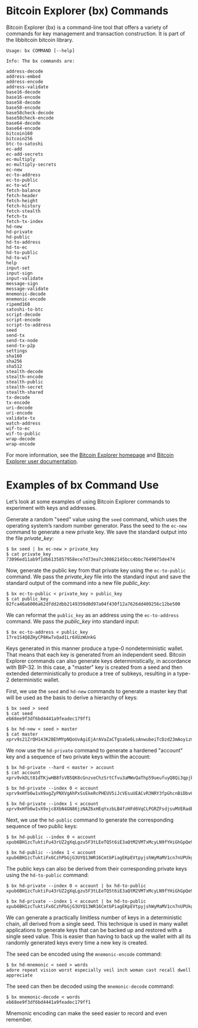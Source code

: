 # Bitcoin Explorer (bx) Commands

<span class="indexterm"></span>Bitcoin Explorer (bx) is a command-line
tool that offers a variety of commands for key management and
transaction construction. It is part of the libbitcoin bitcoin library.

    Usage: bx COMMAND [--help]

    Info: The bx commands are:

    address-decode
    address-embed
    address-encode
    address-validate
    base16-decode
    base16-encode
    base58-decode
    base58-encode
    base58check-decode
    base58check-encode
    base64-decode
    base64-encode
    bitcoin160
    bitcoin256
    btc-to-satoshi
    ec-add
    ec-add-secrets
    ec-multiply
    ec-multiply-secrets
    ec-new
    ec-to-address
    ec-to-public
    ec-to-wif
    fetch-balance
    fetch-header
    fetch-height
    fetch-history
    fetch-stealth
    fetch-tx
    fetch-tx-index
    hd-new
    hd-private
    hd-public
    hd-to-address
    hd-to-ec
    hd-to-public
    hd-to-wif
    help
    input-set
    input-sign
    input-validate
    message-sign
    message-validate
    mnemonic-decode
    mnemonic-encode
    ripemd160
    satoshi-to-btc
    script-decode
    script-encode
    script-to-address
    seed
    send-tx
    send-tx-node
    send-tx-p2p
    settings
    sha160
    sha256
    sha512
    stealth-decode
    stealth-encode
    stealth-public
    stealth-secret
    stealth-shared
    tx-decode
    tx-encode
    uri-decode
    uri-encode
    validate-tx
    watch-address
    wif-to-ec
    wif-to-public
    wrap-decode
    wrap-encode

For more information, see the [Bitcoin Explorer
homepage](https://github.com/libbitcoin/libbitcoin-explorer) and
[Bitcoin Explorer user
documentation](https://github.com/libbitcoin/libbitcoin-explorer/wiki).

# Examples of bx Command Use

Let’s look at some examples of using Bitcoin Explorer commands to
experiment with keys and addresses.

Generate a random "seed" value using the `seed` command, which uses the
operating system’s random number generator. Pass the seed to the
`ec-new` command to generate a new private key. We save the standard
output into the file *private\_key*:

    $ bx seed | bx ec-new > private_key
    $ cat private_key
    73096ed11ab9f1db6135857958ece7d73ea7c30862145bcc4bbc7649075de474

Now, generate the public key from that private key using the
`ec-to-public` command. We pass the *private\_key* file into the
standard input and save the standard output of the command into a new
file *public\_key*:

    $ bx ec-to-public < private_key > public_key
    $ cat public_key
    02fca46a6006a62dfdd2dbb2149359d0d97a04f430f12a7626dd409256c12be500

We can reformat the `public_key` as an address using the `ec-to-address`
command. We pass the *public\_key* into standard input:

    $ bx ec-to-address < public_key
    17re1S4Q8ZHyCP8Kw7xQad1Lr6XUzWUnkG

Keys generated in this manner produce a type-0 nondeterministic wallet.
That means that each key is generated from an independent seed. Bitcoin
Explorer commands can also generate keys deterministically, in
accordance with BIP-32. In this case, a "master" key is created from a
seed and then extended deterministically to produce a tree of subkeys,
resulting in a type-2 deterministic wallet.

First, we use the `seed` and `hd-new` commands to generate a master key
that will be used as the basis to derive a hierarchy of keys:

    $ bx seed > seed
    $ cat seed
    eb68ee9f3df6bd4441a9feadec179ff1

    $ bx hd-new < seed > master
    $ cat master
    xprv9s21ZrQH143K2BEhMYpNQoUvAgiEjArAVaZaCTgsaGe6LsAnwubeiTcDzd23mAoyizm9cApe51gNfLMkBqkYoWWMCRwzfuJk8RwF1SVEpAQ

We now use the `hd-private` command to generate a hardened "account" key
and a sequence of two private keys within the account:

    $ bx hd-private --hard < master > account
    $ cat account
    xprv9vkDLt81dTKjwHB8fsVB5QK8cGnzveChzSrtCfvu3aMWvQaThp59ueufuyQ8Qi3qpjk4aKsbmbfxwcgS8PYbgoR2NWHeLyvg4DhoEE68A1n

    $ bx hd-private --index 0 < account
    xprv9xHfb6w1vX9xgZyPNXVgAhPxSsEkeRcPHEUV5iJcVEsuUEACvR3NRY3fpGhcnBiDbvG4LgndirDsia1e9F3DWPkX7Tp1V1u97HKG1FJwUpU

    $ bx hd-private --index 1 < account
    xprv9xHfb6w1vX9xjc8XbN4GN86jzNAZ6xHEqYxzbLB4fzHFd6VqCLPGRZFsdjsuMVERadbgDbziCRJru9n6tzEWrASVpEdrZrFidt1RDfn4yA3

Next, we use the `hd-public` command to generate the corresponding
sequence of two public keys:

    $ bx hd-public --index 0 < account
    xpub6BH1zcTuktiFu43rUZ2gXqLgzu5F3tLEeTQ5t6iE3aQtM2VMTxMcyLN9fYHiGhGpQe9QQYmqL2eYPFJ3vezHz5wzaSW4FiGrseNDR4LKqTy

    $ bx hd-public --index 1 < account
    xpub6BH1zcTuktiFx6CzhPbGjG3UYQ13WR16CmtbPiagEKpEVtpyjshWyMaMV1cn7nUPUkgQHPVXJVqsrA8xWbGQDhohEcDFTEYMvYzwRD7Juf8

The public keys can also be derived from their corresponding private
keys using the `hd-to-public` command:

    $ bx hd-private --index 0 < account | bx hd-to-public
    xpub6BH1zcTuktiFu43rUZ2gXqLgzu5F3tLEeTQ5t6iE3aQtM2VMTxMcyLN9fYHiGhGpQe9QQYmqL2eYPFJ3vezHz5wzaSW4FiGrseNDR4LKqTy

    $ bx hd-private --index 1 < account | bx hd-to-public
    xpub6BH1zcTuktiFx6CzhPbGjG3UYQ13WR16CmtbPiagEKpEVtpyjshWyMaMV1cn7nUPUkgQHPVXJVqsrA8xWbGQDhohEcDFTEYMvYzwRD7Juf8

We can generate a practically limitless number of keys in a
deterministic chain, all derived from a single seed. This technique is
used in many wallet applications to generate keys that can be backed up
and restored with a single seed value. This is easier than having to
back up the wallet with all its randomly generated keys every time a new
key is created.

The seed can be encoded using the `mnemonic-encode` command:

    $ bx hd-mnemonic < seed > words
    adore repeat vision worst especially veil inch woman cast recall dwell appreciate

The seed can then be decoded using the `mnemonic-decode` command:

    $ bx mnemonic-decode < words
    eb68ee9f3df6bd4441a9feadec179ff1

Mnemonic encoding can make the seed easier to record and even
remember.<span class="indexterm"></span>

